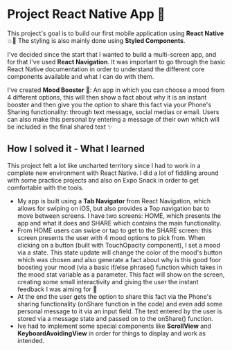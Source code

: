 # Project React Native App 📱

This project's goal is to build our first mobile application using **React Native** 💥📲 The styling is also mainly done using **Styled Components**.

I've decided since the start that I wanted to build a multi-screen app, and for that I've used **React Navigation**. It was important to go through the basic React Native documentation in order to understand the different core components available and what I can do with them.

I've created **Mood Booster** 💙: An app in which you can choose a mood from 4 different options, this will then show a fact about why it is an instant booster and then give you the option to share this fact via your Phone's Sharing functionality: through text message, social medias or email.
Users can also make this personal by entering a message of their own which will be included in the final shared text ✨

## How I solved it - What I learned

This project felt a lot like uncharted territory since I had to work in a complete new environment with React Native. I did a lot of fiddling around with some practice projects and also on Expo Snack in order to get comfortable with the tools.
- My app is built using a **Tab Navigator** from React Navigation, which allows for swiping on iOS, but also provides a Top navigation bar to move between screens. I have two screens: HOME, which presents the app and what it does and SHARE which contains the main functionality.
- From HOME users can swipe or tap to get to the SHARE screen: this screen presents the user with 4 mood options to pick from. When clicking on a button (built with TouchOpacity component), I set a mood via a state. This state update will change the color of the mood's button which was chosen and also generate a fact about why is this good foor boosting your mood (via a basic if/else phrase() function which takes in the mood stat variable as a parameter. This fact will show on the screen, creating some small interactivity and giving the user the instant feedback I was aiming for 🎈
- At the end the user gets the option to share this fact via the Phone's sharing functionality (onShare function in the code) and even add some personal message to it via an input field. The text entered by the user is stored via a message state and passed on to the onShare() function.
- Ive had to implement some special components like **ScrollView** and **KeyboardAvoidingView** in order for things to display and work as intended.
